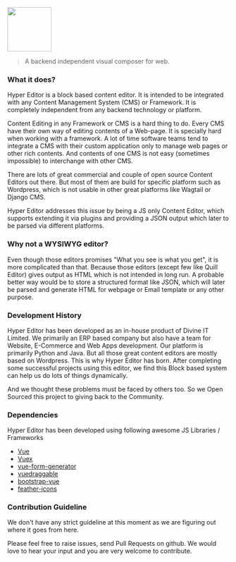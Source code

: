 <img height="100px" src="https://divineitlimited.github.io/hyper-editor/logo.png" />

> A backend independent visual composer for web.

### What it does?
Hyper Editor is a block based content editor. It is intended to be integrated with any Content Management System (CMS) or Framework. It is completely independent from any backend technology or platform.

Content Editing in any Framework or CMS is a hard thing to do. Every CMS have their own way
of editing contents of a Web-page. It is specially hard when working with a framework. A lot of time software teams tend to integrate a CMS with their custom application only to manage web pages or other rich contents. And contents of one CMS is not easy (sometimes impossible) to interchange with other CMS.

There are lots of great commercial and couple of open source Content Editors out there. But most of them are build for specific platform such as Wordpress, which is not usable in other great platforms like Wagtail or Django CMS.

Hyper Editor addresses this issue by being a JS only Content Editor, which supports extending it via plugins and providing a JSON output which later to be parsed via different platforms.

### Why not a WYSIWYG editor?
Even though those editors promises "What you see is what you get", it is more complicated than that. Because those editors (except few like Quill Editor) gives output as HTML which is not intended in long run. A probable better way would be to store a structured format like JSON, which will later be parsed and generate HTML for webpage or Email template or any other purpose.

### Development History
Hyper Editor has been developed as an in-house product of Divine IT Limited. We primarily an ERP based company but also have a team for Website, E-Commerce and Web Apps development. Our platform is primarily Python and Java. But all those great content editors are mostly based on Wordpress. This is why Hyper Editor has born. After completing some successful projects using this editor, we find this Block based system can help us do lots of things dynamically.

And we thought these problems must be faced by others too. So we Open Sourced this project to giving back to the Community.

### Dependencies

Hyper Editor has been developed using following awesome JS Libraries / Frameworks

- [Vue](https://vuejs.org/)
- [Vuex](https://vuex.vuejs.org/)
- [vue-form-generator](https://github.com/vue-generators/vue-form-generator)
- [vuedraggable](https://github.com/SortableJS/Vue.Draggable)
- [bootstrap-vue](https://bootstrap-vue.js.org/)
- [feather-icons](https://feathericons.com/)


### Contribution Guideline
We don't have any strict guideline at this moment as we are figuring out where it goes from here.

Please feel free to raise issues, send Pull Requests on github. We would love to hear your input and you are very welcome to contribute.
